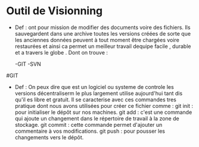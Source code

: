 # Outil de Visionning 

 - Def :
    ont pour mission de modifier des documents voire des fichiers. Ils sauvegardent dans une archive toutes les versions créées de sorte que les anciennes données peuvent à tout moment être chargées voire restaurées et ainsi ca permet un meilleur travail dequipe facile , durable et a travers le globe . Dont on trouve :
    
    -GIT
    -SVN
    
 #GIT
 
  - Def :
    On peux dire que est un logiciel ou systeme de controle les versions décentraliserm le plus largement utilise aujourd'hui tant dis qu'il es libre et gratuit.
 Il se caracterise avec ces commandes tres pratique dont nous avons utilisées pour créer ce fichier comme :
git init : pour initialiser le dépôt sur nos machines. 
git add : c'est une commande qui ajoute un changement dans le répertoire de travail à la zone de stockage.
git commit : cette commande permet d'ajouter un commentaire à vos modifications. 
git push : pour pousser les changements vers le dépôt.
